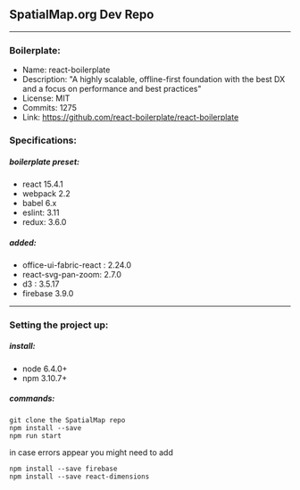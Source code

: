 ## SpatialMap.org Dev Repo

---

### Boilerplate:

- Name: react-boilerplate
- Description: "A highly scalable, offline-first foundation with the best DX and a focus on performance and best practices"
- License: MIT
- Commits: 1275
- Link: https://github.com/react-boilerplate/react-boilerplate

### Specifications:

##### boilerplate preset:
- react 15.4.1
- webpack 2.2
- babel 6.x
- eslint: 3.11
- redux: 3.6.0

##### added:
- office-ui-fabric-react : 2.24.0
- react-svg-pan-zoom: 2.7.0
- d3 : 3.5.17
- firebase 3.9.0

---

### Setting the project up:

##### install:
- node 6.4.0+
- npm 3.10.7+

##### commands:
```
git clone the SpatialMap repo
npm install --save
npm run start
```

in case errors appear you might need to add

```
npm install --save firebase
npm install --save react-dimensions
```
